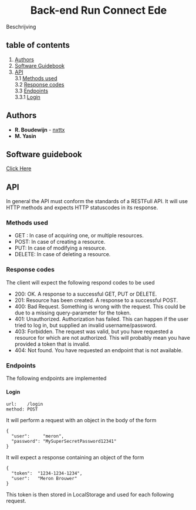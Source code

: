 <h1 align="center">
  <br>
  Back-end Run Connect Ede
  <br>
</h1>
Beschrijving

## table of contents
1. [Authors](#authors)
2. [Software Guidebook](#software-guidebook)
3. [API](#API)<br>
    3.1 [Methods used](#Methods-used)<br>
    3.2 [Response codes](#Response-codes)<br>
    3.3 [Endpoints](#Endpoints)<br>
        3.3.1 [Login](#Login)<br>

        

## Authors
* **R. Boudewijn** - [nxttx](https://github.com/nxttx)
* **M. Yasin**

## Software guidebook
[Click Here](/software-guidebook/readme.md)

## API

In general the API must conform the standards of a RESTFull API. It will use HTTP methods and expects HTTP statuscodes in its response.

### Methods used

* GET : In case of acquiring one, or multiple resources.
* POST: In case of creating a resource.
* PUT: In case of modifying  a resource.
* DELETE: In case of deleting a resource.

### Response codes

The client will expect the following respond codes to be used

* 200: OK. A response to a successful GET, PUT or DELETE.
* 201: Resource has been created. A response to a successful POST.
* 400: Bad Request. Something is wrong with the request. This could be due to
  a missing query-parameter for the token.
* 401: Unauthorized. Authorization has failed. This can happen if the user tried to log in, but supplied an invalid username/password.
* 403: Forbidden. The request was valid, but you have requested a resource for which are not authorized. This will probably mean you have provided a token that is invalid.
* 404: Not found. You have requested an endpoint that is not available.

### Endpoints
The following endpoints are implemented

#### Login

```
url:    /login 
method: POST
```

It will perform a request with an object in the body of the form

```
{
  "user":     "meron", 
  "password": "MySuperSecretPassword12341"
}
```

It will expect a response containing an object of the form

```
{
  "token":  "1234-1234-1234", 
  "user":   "Meron Brouwer"
}
```

This token is then stored in LocalStorage and used for each following
request.
